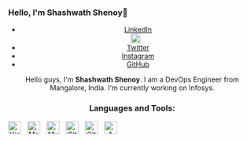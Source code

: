 ### Hello, I'm Shashwath Shenoy👋

<!--
**shashshenoy/shashshenoy** is a ✨ _special_ ✨ repository because its `README.md` (this file) appears on your GitHub profile.

Here are some ideas to get you started:

- 🔭 I’m currently working on ...
- 🌱 I’m currently learning ...
- 👯 I’m looking to collaborate on ...
- 🤔 I’m looking for help with ...
- 💬 Ask me about ...
- 📫 How to reach me: ...
- 😄 Pronouns: ...
- ⚡ Fun fact: ...
-->
<center>
 <ul class="icons">
<li><a href="https://www.linkedin.com/in/shashwath-shenoy-m-a47948202/" target="_blank" class="icon brands fa-linkedin-in"><span class="label">LinkedIn</span></a></li>


  <a href="https://www.linkedin.com/in/shashwath-shenoy-m-a47948202/" target="_blank">
    <img src="https://upload.wikimedia.org/wikipedia/commons/thumb/c/ca/LinkedIn_logo_initials.png/960px-LinkedIn_logo_initials.png" alt="LinkedIn" width="20" style="padding-right:10px;">
  </a>
								
<li><a href="https://twitter.com/shashshenoy27" target="_blank" class="icon brands fa-twitter"><span class="label">Twitter</span></a></li>
									
<li><a href="https://www.instagram.com/shashshenoy27/" target="_blank" class="icon brands fa-instagram"><span class="label">Instagram</span></a></li>
									
<li><a href="https://github.com/shashshenoy" target="_blank" class="icon brands fa-github"><span class="label">GitHub</span></a></li>
</ul>



Hello guys, I'm **Shashwath Shenoy**. I am a DevOps Engineer from Mangalore, India.
I'm currently working on Infosys.

### Languages and Tools:

<img align="left" alt="Visual Studio Code" width="26px" src="https://cdn.jsdelivr.net/gh/devicons/devicon/icons/vscode/vscode-original.svg" style="padding-right:10px;" />
<img align="left" alt="MongoDB" width="26px" src="https://cdn.jsdelivr.net/gh/devicons/devicon/icons/mongodb/mongodb-original.svg" style="padding-right:10px;" />
<img align="left" alt="MySQL" width="26px" src="https://cdn.jsdelivr.net/gh/devicons/devicon/icons/mysql/mysql-original.svg" style="padding-right:10px;" />
<img align="left" alt="Git" width="26px" src="https://cdn.jsdelivr.net/gh/devicons/devicon/icons/git/git-original.svg" style="padding-right:10px;" />
<img align="left" alt="GitHub" width="26px" src="https://user-images.githubusercontent.com/3369400/139447912-e0f43f33-6d9f-45f8-be46-2df5bbc91289.png" style="padding-right:10px;" />
<img align="left" alt="AWS" width="26px" src="https://dxc.scene7.com/is/image/dxc/AWS_logo-1050x1050?qlt=90&wid=1200&ts=1748557242421&$square_desktop$&dpr=off" style="padding-right:10px;" />
